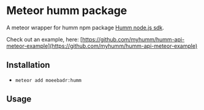 # Meteor humm package
A meteor wrapper for humm npm package [Humm node.js sdk](https://github.com/myhumm/humm-js-sdk).

Check out an example, here: [https://github.com/myhumm/humm-api-meteor-example](https://github.com/myhumm/humm-api-meteor-example)

## Installation
* `meteor add moeebadr:humm`

## Usage
